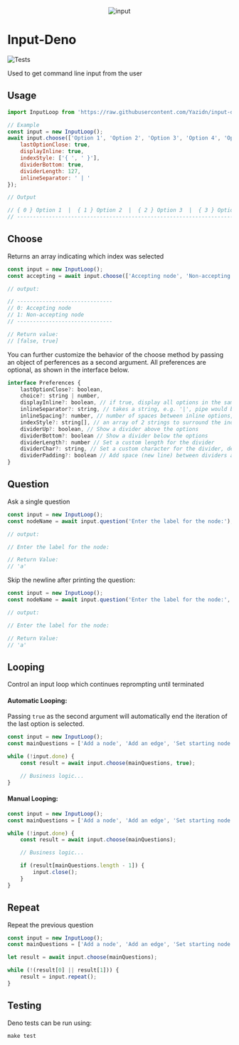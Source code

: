 <div align="center">

![input](https://raw.githubusercontent.com/keegandonley/input-deno/master/.github/input.png)

</div>

# Input-Deno

![Tests](https://github.com/keegandonley/input-deno/workflows/Tests/badge.svg)

Used to get command line input from the user

## Usage

```javascript
import InputLoop from 'https://raw.githubusercontent.com/Yazidn/input-deno/master/install/input.ts';

// Example
const input = new InputLoop();
await input.choose(['Option 1', 'Option 2', 'Option 3', 'Option 4', 'Option 5', 'Option 6', 'Quit'], {
	lastOptionClose: true,
	displayInline: true,
	indexStyle: ['{ ', ' }'],
	dividerBottom: true,
	dividerLength: 127,
	inlineSeparator: ' | '
});

// Output

// { 0 } Option 1  |  { 1 } Option 2  |  { 2 } Option 3  |  { 3 } Option 4  |  { 4 } Option 5  |  { 5 } Option 6  |  { 6 } Quit  |  
// -------------------------------------------------------------------------------------------------------------------------------
```

## Choose

Returns an array indicating which index was selected

```javascript
const input = new InputLoop();
const accepting = await input.choose(['Accepting node', 'Non-accepting node']);

// output:

// ------------------------------
// 0: Accepting node
// 1: Non-accepting node
// ------------------------------

// Return value:
// [false, true]
```

You can further customize the behavior of the choose method by passing an object of perferences as a second argument.
All preferences are optional, as shown in the interface below.

```javascript
interface Preferences {
	lastOptionClose?: boolean,
	choice?: string | number,
	displayInline?: boolean, // if true, display all options in the same line
	inlineSeparator?: string, // takes a string, e.g. '|', pipe would be set as a separator instead of spaces.
	inlineSpacing?: number, // number of spaces between inline options, default is 2 (Only works when inlineSeparator is NOT set.)
	indexStyle?: string[], // an array of 2 strings to surround the index. e.g. ['[', ']']. Can be any string
	dividerUp?: boolean, // Show a divider above the options
	dividerBottom?: boolean // Show a divider below the options
	dividerLength?: number // Set a custom length for the divider
	dividerChar?: string, // Set a custom character for the divider, default is '-'
	dividerPadding?: boolean // Add space (new line) between dividers and options. 
}
```

## Question

Ask a single question

```javascript
const input = new InputLoop();
const nodeName = await input.question('Enter the label for the node:');

// output:

// Enter the label for the node:

// Return Value:
// 'a'
```

Skip the newline after printing the question:

```javascript
const input = new InputLoop();
const nodeName = await input.question('Enter the label for the node:', false);

// output:

// Enter the label for the node:

// Return Value:
// 'a'
```

## Looping

Control an input loop which continues reprompting until terminated

#### Automatic Looping:

Passing `true` as the second argument will automatically end the iteration of the last option is selected.

```javascript
const input = new InputLoop();
const mainQuestions = ['Add a node', 'Add an edge', 'Set starting node', 'Evaluate a string', 'Quit'];

while (!input.done) {
    const result = await input.choose(mainQuestions, true);

    // Business logic...
}
```

#### Manual Looping:

```javascript
const input = new InputLoop();
const mainQuestions = ['Add a node', 'Add an edge', 'Set starting node', 'Evaluate a string', 'Quit'];

while (!input.done) {
    const result = await input.choose(mainQuestions);

    // Business logic...

    if (result[mainQuestions.length - 1]) {
        input.close();
    }
}
```

## Repeat

Repeat the previous question

```javascript
const input = new InputLoop();
const mainQuestions = ['Add a node', 'Add an edge', 'Set starting node', 'Evaluate a string', 'Quit'];

let result = await input.choose(mainQuestions);

while (!(result[0] || result[1])) {
    result = input.repeat();
}
```

## Testing

Deno tests can be run using:

```
make test
```
